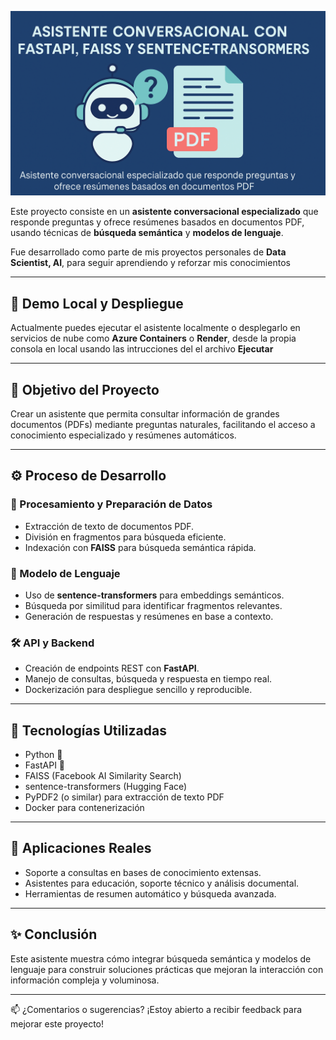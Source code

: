 ![](img/chatbot_ds.png)

Este proyecto consiste en un **asistente conversacional especializado** que responde preguntas y ofrece resúmenes basados en documentos PDF, usando técnicas de **búsqueda semántica** y **modelos de lenguaje**.

Fue desarrollado como parte de mis proyectos personales de **Data Scientist, AI**, para seguir aprendiendo y reforzar mis conocimientos

---

## 🔗 Demo Local y Despliegue

Actualmente puedes ejecutar el asistente localmente o desplegarlo en servicios de nube como **Azure Containers** o **Render**, desde la propia consola en local usando las intrucciones del el archivo **Ejecutar**

---

## 📌 Objetivo del Proyecto

Crear un asistente que permita consultar información de grandes documentos (PDFs) mediante preguntas naturales, facilitando el acceso a conocimiento especializado y resúmenes automáticos.

---

## ⚙️ Proceso de Desarrollo

### 📄 Procesamiento y Preparación de Datos
- Extracción de texto de documentos PDF.
- División en fragmentos para búsqueda eficiente.
- Indexación con **FAISS** para búsqueda semántica rápida.

### 🧠 Modelo de Lenguaje
- Uso de **sentence-transformers** para embeddings semánticos.
- Búsqueda por similitud para identificar fragmentos relevantes.
- Generación de respuestas y resúmenes en base a contexto.

### 🛠️ API y Backend
- Creación de endpoints REST con **FastAPI**.
- Manejo de consultas, búsqueda y respuesta en tiempo real.
- Dockerización para despliegue sencillo y reproducible.

---

## 🧰 Tecnologías Utilizadas

- Python 🐍
- FastAPI 🚀
- FAISS (Facebook AI Similarity Search)
- sentence-transformers (Hugging Face)
- PyPDF2 (o similar) para extracción de texto PDF
- Docker para contenerización

---

## 🎯 Aplicaciones Reales

- Soporte a consultas en bases de conocimiento extensas.
- Asistentes para educación, soporte técnico y análisis documental.
- Herramientas de resumen automático y búsqueda avanzada.

---

## ✨ Conclusión

Este asistente muestra cómo integrar búsqueda semántica y modelos de lenguaje para construir soluciones prácticas que mejoran la interacción con información compleja y voluminosa.

---

📫 ¿Comentarios o sugerencias? ¡Estoy abierto a recibir feedback para mejorar este proyecto!
